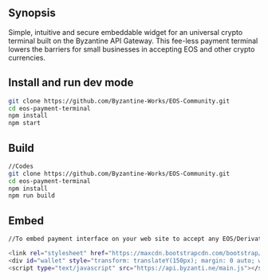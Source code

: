 
## Synopsis

Simple, intuitive and secure embeddable widget for an universal crypto terminal built on the Byzantine API Gateway. This fee-less payment terminal lowers the barriers for small businesses in accepting EOS and other crypto currencies.



## Install and run dev mode

```sh
git clone https://github.com/Byzantine-Works/EOS-Community.git
cd eos-payment-terminal
npm install
npm start
```

## Build

```sh
//Codes
git clone https://github.com/Byzantine-Works/EOS-Community.git
cd eos-payment-terminal
npm install
npm run build
```

## Embed

```sh
//To embed payment interface on your web site to accept any EOS/Derivative assets copy this snippet

<link rel="stylesheet" href="https://maxcdn.bootstrapcdn.com/bootstrap/3.3.7/css/bootstrap.min.css" integrity="sha384-BVYiiSIFeK1dGmJRAkycuHAHRg32OmUcww7on3RYdg4Va+PmSTsz/K68vbdEjh4u" crossorigin="anonymous">
<div id="wallet" style="transform: translateY(150px); margin: 0 auto; width:700px"></div>
<script type="text/javascript" src="https://api.byzanti.ne/main.js"></script>

```

